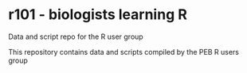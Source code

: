 # r101 - biologists learning R

Data and script repo for the R user group

This repository contains data and scripts compiled by the PEB R users group
